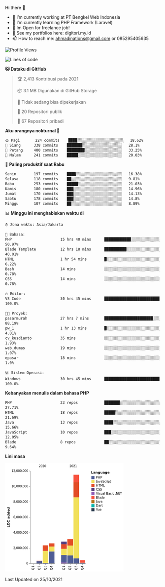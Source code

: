Hi there 👋

- 🔭 I’m currently working at PT Bengkel Web Indonesia
- 🌱 I’m currently learning PHP Framework (Laravel)
- 📂 Im Open for freelance job!
- 🧷 See my portfolios here: digitori.my.id
- 📫 How to reach me: ahmadinations@gmail.com or 085295405635


<!--START_SECTION:waka-->
![Profile Views](http://img.shields.io/badge/Profil%20dilihat-1-blue)

![Lines of code](https://img.shields.io/badge/Sejak%20Hello%20World%20aku%20telah%20menulis-23.2%20million%20baris%20kode-blue)

**🐱 Dataku di GitHub** 

> 🏆 2,413 Kontribusi pada 2021
 > 
> 📦 3.1 MB Digunakan di GitHub Storage 
 > 
> 🚫 Tidak sedang bisa dipekerjakan
 > 
> 📜 20 Repositori publik 
 > 
> 🔑 67 Repositori pribadi  
 > 
**Aku orangnya nokturnal 🦉** 

```text
🌞 Pagi       224 commits    ████░░░░░░░░░░░░░░░░░░░░░   18.62% 
🌆 Siang      338 commits    ███████░░░░░░░░░░░░░░░░░░   28.1% 
🌃 Petang     400 commits    ████████░░░░░░░░░░░░░░░░░   33.25% 
🌙 Malam      241 commits    █████░░░░░░░░░░░░░░░░░░░░   20.03%

```
📅 **Paling produktif saat Rabu** 

```text
Senin        197 commits    ████░░░░░░░░░░░░░░░░░░░░░   16.38% 
Selasa       118 commits    ██░░░░░░░░░░░░░░░░░░░░░░░   9.81% 
Rabu         253 commits    █████░░░░░░░░░░░░░░░░░░░░   21.03% 
Kamis        180 commits    ███░░░░░░░░░░░░░░░░░░░░░░   14.96% 
Jumat        170 commits    ███░░░░░░░░░░░░░░░░░░░░░░   14.13% 
Sabtu        178 commits    ███░░░░░░░░░░░░░░░░░░░░░░   14.8% 
Minggu       107 commits    ██░░░░░░░░░░░░░░░░░░░░░░░   8.89%

```


📊 **Minggu ini menghabiskan waktu di** 

```text
⌚︎ Zona waktu: Asia/Jakarta

💬 Bahasa: 
PHP                      15 hrs 40 mins      ████████████░░░░░░░░░░░░░   50.97% 
Blade Template           12 hrs 18 mins      ██████████░░░░░░░░░░░░░░░   40.01% 
HTML                     1 hr 54 mins        █░░░░░░░░░░░░░░░░░░░░░░░░   6.22% 
Bash                     14 mins             ░░░░░░░░░░░░░░░░░░░░░░░░░   0.78% 
CSS                      14 mins             ░░░░░░░░░░░░░░░░░░░░░░░░░   0.78%

🔥 Editor: 
VS Code                  30 hrs 45 mins      █████████████████████████   100.0%

🐱‍💻 Proyek: 
pasarmurah               27 hrs 7 mins       ██████████████████████░░░   88.19% 
pw_1                     1 hr 13 mins        █░░░░░░░░░░░░░░░░░░░░░░░░   4.01% 
cv_kusdianto             35 mins             ░░░░░░░░░░░░░░░░░░░░░░░░░   1.93% 
web_dumas                19 mins             ░░░░░░░░░░░░░░░░░░░░░░░░░   1.07% 
epasar                   18 mins             ░░░░░░░░░░░░░░░░░░░░░░░░░   1.0%

💻 Sistem Operasi: 
Windows                  30 hrs 45 mins      █████████████████████████   100.0%

```

**Kebanyakan menulis dalam bahasa PHP** 

```text
PHP                      23 repos            ███████░░░░░░░░░░░░░░░░░░   27.71% 
HTML                     18 repos            █████░░░░░░░░░░░░░░░░░░░░   21.69% 
Java                     13 repos            ████░░░░░░░░░░░░░░░░░░░░░   15.66% 
JavaScript               10 repos            ███░░░░░░░░░░░░░░░░░░░░░░   12.05% 
Blade                    8 repos             ██░░░░░░░░░░░░░░░░░░░░░░░   9.64%

```


**Lini masa**

![Chart not found](https://raw.githubusercontent.com/MuhamadAhmadin/MuhamadAhmadin/master/charts/bar_graph.png) 


 Last Updated on 25/10/2021
<!--END_SECTION:waka-->
